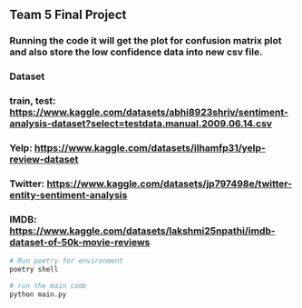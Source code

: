 ## Team 5 Final Project


### Running the code it will get the plot for confusion matrix plot and also store the low confidence data into new csv file. 

### Dataset
### train, test: https://www.kaggle.com/datasets/abhi8923shriv/sentiment-analysis-dataset?select=testdata.manual.2009.06.14.csv
### Yelp: https://www.kaggle.com/datasets/ilhamfp31/yelp-review-dataset
### Twitter: https://www.kaggle.com/datasets/jp797498e/twitter-entity-sentiment-analysis
### IMDB: https://www.kaggle.com/datasets/lakshmi25npathi/imdb-dataset-of-50k-movie-reviews

```bash
# Run poetry for environment
poetry shell

# run the main code
python main.py
```